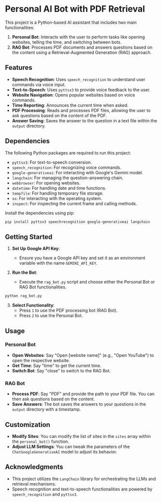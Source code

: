 

# Personal AI Bot with PDF Retrieval

This project is a Python-based AI assistant that includes two main functionalities:

1. **Personal Bot**: Interacts with the user to perform tasks like opening websites, telling the time, and switching between bots.
2. **RAG Bot**: Processes PDF documents and answers questions based on the content using a Retrieval-Augmented Generation (RAG) approach.

## Features

- **Speech Recognition**: Uses `speech_recognition` to understand user commands via voice input.
- **Text-to-Speech**: Uses `pyttsx3` to provide voice feedback to the user.
- **Website Navigation**: Opens popular websites based on voice commands.
- **Time Reporting**: Announces the current time when asked.
- **PDF Processing**: Reads and processes PDF files, allowing the user to ask questions based on the content of the PDF.
- **Answer Saving**: Saves the answer to the question in a text file within the `output` directory.

## Dependencies

The following Python packages are required to run this project:

- `pyttsx3`: For text-to-speech conversion.
- `speech_recognition`: For recognizing voice commands.
- `google-generativeai`: For interacting with Google's Gemini model.
- `langchain`: For managing the question-answering chain.
- `webbrowser`: For opening websites.
- `datetime`: For handling date and time functions.
- `tempfile`: For handling temporary file storage.
- `os`: For interacting with the operating system.
- `inspect`: For inspecting the current frame and calling methods.

Install the dependencies using pip:

```bash
pip install pyttsx3 speechrecognition google-generativeai langchain
```

## Getting Started

1. **Set Up Google API Key**:
   - Ensure you have a Google API key and set it as an environment variable with the name `GEMINI_API_KEY`.

2. **Run the Bot**:
   - Execute the `rag_bot.py` script and choose either the Personal Bot or RAG Bot functionalities.

```bash
python rag_bot.py
```

3. **Select Functionality**:
   - Press `1` to use the PDF processing bot (RAG Bot).
   - Press `2` to use the Personal Bot.

## Usage

### Personal Bot

- **Open Websites**: Say "Open [website name]" (e.g., "Open YouTube") to open the respective website.
- **Get Time**: Say "time" to get the current time.
- **Switch Bot**: Say "close" to switch to the RAG Bot.

### RAG Bot

- **Process PDF**: Say "PDF" and provide the path to your PDF file. You can then ask questions based on the content.
- **Save Answers**: The bot saves the answers to your questions in the `output` directory with a timestamp.

## Customization

- **Modify Sites**: You can modify the list of sites in the `sites` array within the `personal_bot()` function.
- **Adjust LLM Settings**: You can tweak the parameters of the `ChatGoogleGenerativeAI` model to adjust its behavior.

## Acknowledgments

- This project utilizes the `LangChain` library for orchestrating the LLMs and retrieval mechanisms.
- Speech recognition and text-to-speech functionalities are powered by `speech_recognition` and `pyttsx3`.
